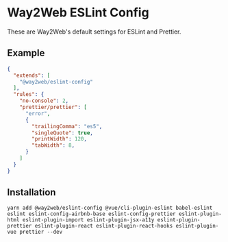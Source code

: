 # Way2Web ESLint Config
These are Way2Web's default settings for ESLint and Prettier.

## Example
```json
{
  "extends": [
    "@way2web/eslint-config"
  ],
  "rules": {
    "no-console": 2,
    "prettier/prettier": [
      "error",
      {
        "trailingComma": "es5",
        "singleQuote": true,
        "printWidth": 120,
        "tabWidth": 8,
      }
    ]
  }
}
```

## Installation
```
yarn add @way2web/eslint-config @vue/cli-plugin-eslint babel-eslint eslint eslint-config-airbnb-base eslint-config-prettier eslint-plugin-html eslint-plugin-import eslint-plugin-jsx-a11y eslint-plugin-prettier eslint-plugin-react eslint-plugin-react-hooks eslint-plugin-vue prettier --dev
```
